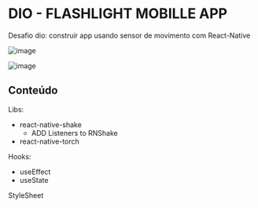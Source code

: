 # DIO - FLASHLIGHT MOBILLE APP

Desafio dio: construir app usando sensor de movimento com React-Native

![image](https://user-images.githubusercontent.com/49615830/174890705-a1421b21-79ab-4fcc-b9c3-7375eee1d3c1.png)


![image](https://user-images.githubusercontent.com/49615830/174890619-523e868b-3f9b-4b25-ad59-7e3961ab101d.png)


## Conteúdo

Libs: 
  - react-native-shake
    - ADD Listeners to RNShake
  - react-native-torch

Hooks:
  - useEffect
  - useState

StyleSheet

